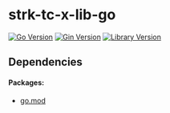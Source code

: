 # strk-tc-x-lib-go
[![Go Version](https://img.shields.io/badge/go-1.24.0-39acd7.svg)](https://go.dev/doc/devel/release)
[![Gin Version](https://img.shields.io/badge/gin-1.10.0-39acd7.svg)](https://github.com/gin-gonic/gin/releases)
[![Library Version](https://img.shields.io/badge/version-0.1.0-yellow.svg)](https://github.com/starryck/strk-tc-x-lib-go/releases)

## Dependencies

#### Packages:
- [go.mod](./go.mod)
